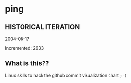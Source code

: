 # ping

## HISTORICAL ITERATION
2004-08-17

Incremented: 2633

## What is this?? 
Linux skills to hack the github commit visualization chart `;-)`

